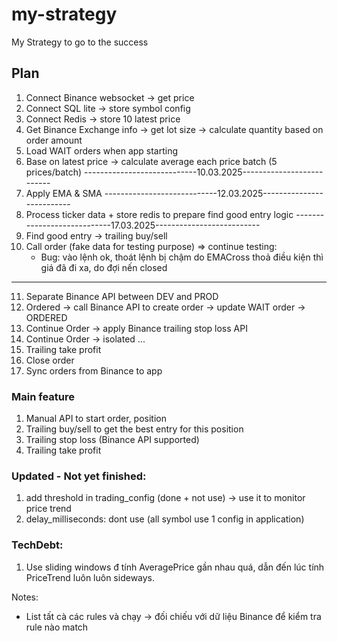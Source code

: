 # my-strategy
My Strategy to go to the success

## Plan
1. Connect Binance websocket -> get price                                                        
2. Connect SQL lite -> store symbol config
3. Connect Redis -> store 10 latest price
4. Get Binance Exchange info -> get lot size -> calculate quantity based on order amount
5. Load WAIT orders when app starting
6. Base on latest price -> calculate average each price batch (5 prices/batch)
----------------------------10.03.2025--------------------------
7. Apply EMA & SMA
----------------------------12.03.2025--------------------------
8. Process ticker data + store redis to prepare find good entry logic
----------------------------17.03.2025--------------------------
9. Find good entry -> trailing buy/sell
10. Call order (fake data for testing purpose)
=> continue testing:
    - Bug: vào lệnh ok, thoát lệnh bị chậm do EMACross thoả điều kiện thì giá đã đi xa, do đợi nến closed
-------------------------------------------------------------------
11. Separate Binance API between DEV and PROD
12. Ordered -> call Binance API to create order -> update WAIT order -> ORDERED
13. Continue Order -> apply Binance trailing stop loss API
14. Continue Order -> isolated ...
15. Trailing take profit
16. Close order
17. Sync orders from Binance to app

### Main feature
1. Manual API to start order, position 
2. Trailing buy/sell to get the best entry for this position
3. Trailing stop loss (Binance API supported)
4. Trailing take profit

### Updated - Not yet finished:
1. add threshold in trading_config (done + not use) -> use it to monitor price trend
2. delay_milliseconds: dont use (all symbol use 1 config in application)

### TechDebt:
1. Use sliding windows đ tính AveragePrice gần nhau quá, dẫn đến lúc tính PriceTrend luôn luôn sideways. 

Notes:
- List tất cà các rules và chạy -> đối chiếu với dữ liệu Binance để kiểm tra rule nào match
